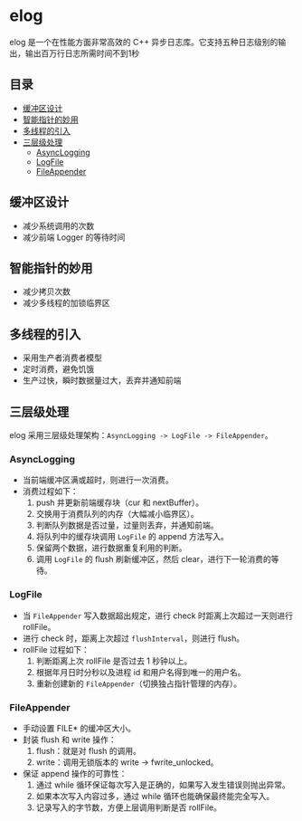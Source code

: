 # elog

elog 是一个在性能方面非常高效的 C++ 异步日志库。它支持五种日志级别的输出，输出百万行日志所需时间不到1秒

## 目录

- [缓冲区设计](#缓冲区设计)
- [智能指针的妙用](#智能指针的妙用)
- [多线程的引入](#多线程的引入)
- [三层级处理](#三层级处理)
  - [AsyncLogging](#asynclogging)
  - [LogFile](#logfile)
  - [FileAppender](#fileappender)

## 缓冲区设计

- 减少系统调用的次数
- 减少前端 Logger 的等待时间

## 智能指针的妙用

- 减少拷贝次数
- 减少多线程的加锁临界区

## 多线程的引入

- 采用生产者消费者模型
- 定时消费，避免饥饿
- 生产过快，瞬时数据量过大，丢弃并通知前端

## 三层级处理

elog 采用三层级处理架构：`AsyncLogging -> LogFile -> FileAppender`。

### AsyncLogging

- 当前端缓冲区满或超时，则进行一次消费。
- 消费过程如下：
  1. push 并更新前端缓存块（cur 和 nextBuffer）。
  2. 交换用于消费队列的内存（大幅减小临界区）。
  3. 判断队列数据是否过量，过量则丢弃，并通知前端。
  4. 将队列中的缓存块调用 `LogFile` 的 append 方法写入。
  5. 保留两个数据，进行数据重复利用的判断。
  6. 调用 `LogFile` 的 flush 刷新缓冲区，然后 clear，进行下一轮消费的等待。

### LogFile

- 当 `FileAppender` 写入数据超出规定，进行 check 时距离上次超过一天则进行 rollFile。
- 进行 check 时，距离上次超过 `flushInterval`，则进行 flush。
- rollFile 过程如下：
  1. 判断距离上次 rollFile 是否过去 1 秒钟以上。
  2. 根据年月日时分秒以及进程 id 和用户名得到唯一的用户名。
  3. 重新创建新的 `FileAppender`（切换独占指针管理的内存）。

### FileAppender

- 手动设置 FILE* 的缓冲区大小。
- 封装 flush 和 write 操作：
  1. flush：就是对 flush 的调用。
  2. write：调用无锁版本的 write -> fwrite_unlocked。
- 保证 append 操作的可靠性：
  1. 通过 while 循环保证每次写入是正确的，如果写入发生错误则抛出异常。
  2. 如果本次写入内容过多，通过 while 循环也能确保最终能完全写入。
  3. 记录写入的字节数，方便上层调用判断是否 rollFile。
